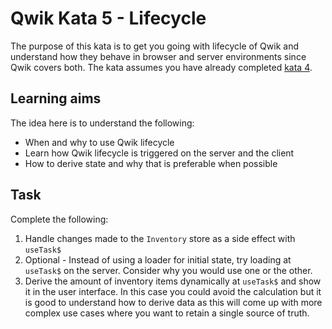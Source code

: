 # Qwik Kata 5 - Lifecycle

The purpose of this kata is to get you going with lifecycle of Qwik and understand how they behave in browser and server environments since Qwik covers both. The kata assumes you have already completed [kata 4](kata-04.md).

## Learning aims

The idea here is to understand the following:

* When and why to use Qwik lifecycle
* Learn how Qwik lifecycle is triggered on the server and the client
* How to derive state and why that is preferable when possible

## Task

Complete the following:

1. Handle changes made to the `Inventory` store as a side effect with `useTask$`
2. Optional - Instead of using a loader for initial state, try loading at `useTask$` on the server. Consider why you would use one or the other.
3. Derive the amount of inventory items dynamically at `useTask$` and show it in the user interface. In this case you could avoid the calculation but it is good to understand how to derive data as this will come up with more complex use cases where you want to retain a single source of truth.
